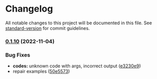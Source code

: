 # Changelog

All notable changes to this project will be documented in this file. See [standard-version](https://github.com/conventional-changelog/standard-version) for commit guidelines.

### [0.1.10](https://github.com/trustasia-com/go-van/compare/v0.1.9...v0.1.10) (2022-11-04)


### Bug Fixes

* **codes:** unknown code with args, incorrect output ([e3230e9](https://github.com/trustasia-com/go-van/commit/e3230e9d9904be344a3147c9c40a15335f1e4a1e))
* repair examples ([50e5573](https://github.com/trustasia-com/go-van/commit/50e5573c47cf1fa15e5d1cbe7115554a3742a8e2))
